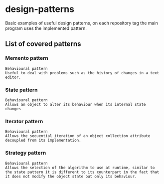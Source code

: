 # design-patterns
Basic examples of useful design patterns, on each repository tag the main program
uses the implemented pattern.

## List of covered patterns

### Memento pattern
    Behavioural pattern
    Useful to deal with problems such as the history of changes in a text editor.
    
### State pattern
    Behavioural pattern
    Allows an object to alter its behaviour when its internal state changes

### Iterator pattern
    Behavioural pattern
    Allows the secuential iteration of an object collection attribute decoupled from its implementation.
    
### Strategy pattern
    Behavioural pattern
    Allows the selection of the algorithm to use at runtime, similar to the state pattern it is different to its counterpart in the fact that it does not modify the object state but only its behaviour.
